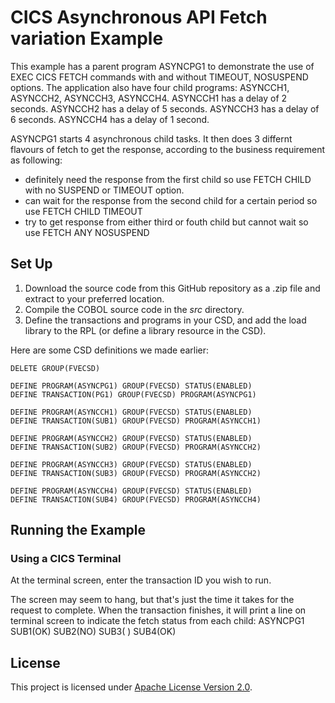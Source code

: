 # CICS Asynchronous API Fetch variation Example

This example has a parent program ASYNCPG1 to demonstrate the use of 
EXEC CICS FETCH commands with and without TIMEOUT, NOSUSPEND options.
The application also have four child programs:
ASYNCCH1, ASYNCCH2, ASYNCCH3, ASYNCCH4.
ASYNCCH1 has a delay of 2 seconds.
ASYNCCH2 has a delay of 5 seconds.
ASYNCCH3 has a delay of 6 seconds.
ASYNCCH4 has a delay of 1 second.

ASYNCPG1 starts 4 asynchronous child tasks. It then does 3 differnt 
flavours of fetch to get the response, according to the business 
requirement as following:
- definitely need the response from the first child so
use FETCH CHILD with no SUSPEND or TIMEOUT option.
- can wait for the response from the second child for a certain
period so use FETCH CHILD TIMEOUT
- try to get response from either third or fouth child
but cannot wait so use FETCH ANY NOSUSPEND

## Set Up

1. Download the source code from this GitHub repository as a .zip file and
   extract to your preferred location.
2. Compile the COBOL source code in the _src_ directory.
3. Define the transactions and programs in your CSD, and add the load library to
   the RPL (or define a library resource in the CSD).

Here are some CSD definitions we made earlier:
```
DELETE GROUP(FVECSD)

DEFINE PROGRAM(ASYNCPG1) GROUP(FVECSD) STATUS(ENABLED)
DEFINE TRANSACTION(PG1) GROUP(FVECSD) PROGRAM(ASYNCPG1)

DEFINE PROGRAM(ASYNCCH1) GROUP(FVECSD) STATUS(ENABLED)
DEFINE TRANSACTION(SUB1) GROUP(FVECSD) PROGRAM(ASYNCCH1)

DEFINE PROGRAM(ASYNCCH2) GROUP(FVECSD) STATUS(ENABLED)
DEFINE TRANSACTION(SUB2) GROUP(FVECSD) PROGRAM(ASYNCCH2)

DEFINE PROGRAM(ASYNCCH3) GROUP(FVECSD) STATUS(ENABLED)
DEFINE TRANSACTION(SUB3) GROUP(FVECSD) PROGRAM(ASYNCCH2)

DEFINE PROGRAM(ASYNCCH4) GROUP(FVECSD) STATUS(ENABLED)
DEFINE TRANSACTION(SUB4) GROUP(FVECSD) PROGRAM(ASYNCCH4)
``` 
## Running the Example

### Using a CICS Terminal

At the terminal screen, enter the transaction ID you wish to run.

The screen may seem to hang, but that's just the time it takes for the request
to complete. When the transaction finishes, it will print a line on 
terminal screen to indicate the fetch status from each child:
ASYNCPG1 SUB1(OK) SUB2(NO) SUB3(  ) SUB4(OK)

## License

This project is licensed under [Apache License Version 2.0](LICENSE).
